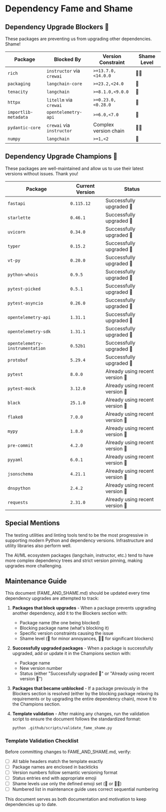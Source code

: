 # Dependency Fame and Shame

## Dependency Upgrade Blockers 🧐

These packages are preventing us from upgrading other dependencies. Shame!

| Package | Blocked By | Version Constraint | Shame Level |
|---------|------------|-------------------|-------------|
| `rich` | `instructor` via `crewai` | `>=13.7.0,<14.0.0` | 🧐🧐 |
| `packaging` | `langchain-core` | `>=23.2,<24.0` | 🧐 |
| `tenacity` | `langchain` | `>=8.1.0,<9.0.0` | 🧐 |
| `httpx` | `litellm` via `crewai` | `>=0.23.0,<0.28.0` | 🧐 |
| `importlib-metadata` | `opentelemetry-api` | `>=6.0,<7.0` | 🧐 |
| `pydantic-core` | `crewai` via `instructor` | Complex version chain | 🧐🧐 |
| `numpy` | `langchain` | `>=1,<2` | 🧐 |

## Dependency Upgrade Champions 🤩

These packages are well-maintained and allow us to use their latest versions without issues. Thank you!

| Package | Current Version | Status |
|---------|----------------|--------|
| `fastapi` | `0.115.12` | Successfully upgraded 🤩 |
| `starlette` | `0.46.1` | Successfully upgraded 🤩 |
| `uvicorn` | `0.34.0` | Successfully upgraded 🤩 |
| `typer` | `0.15.2` | Successfully upgraded 🤩 |
| `vt-py` | `0.20.0` | Successfully upgraded 🤩 |
| `python-whois` | `0.9.5` | Successfully upgraded 🤩 |
| `pytest-picked` | `0.5.1` | Successfully upgraded 🤩 |
| `pytest-asyncio` | `0.26.0` | Successfully upgraded 🤩 |
| `opentelemetry-api` | `1.31.1` | Successfully upgraded 🤩 |
| `opentelemetry-sdk` | `1.31.1` | Successfully upgraded 🤩 |
| `opentelemetry-instrumentation` | `0.52b1` | Successfully upgraded 🤩 |
| `protobuf` | `5.29.4` | Successfully upgraded 🤩 |
| `pytest` | `8.0.0` | Already using recent version 🤩 |
| `pytest-mock` | `3.12.0` | Already using recent version 🤩 |
| `black` | `25.1.0` | Already using recent version 🤩 |
| `flake8` | `7.0.0` | Already using recent version 🤩 |
| `mypy` | `1.8.0` | Already using recent version 🤩 |
| `pre-commit` | `4.2.0` | Already using recent version 🤩 |
| `pyyaml` | `6.0.1` | Already using recent version 🤩 |
| `jsonschema` | `4.21.1` | Already using recent version 🤩 |
| `dnspython` | `2.4.2` | Already using recent version 🤩 |
| `requests` | `2.31.0` | Already using recent version 🤩 |

## Special Mentions

The testing utilities and linting tools tend to be the most progressive in supporting modern Python and dependency versions. Infrastructure and utility libraries also perform well.

The AI/ML ecosystem packages (langchain, instructor, etc.) tend to have more complex dependency trees and strict version pinning, making upgrades more challenging.

## Maintenance Guide

This document (FAME_AND_SHAME.md) should be updated every time dependency upgrades are attempted to track:

1. **Packages that block upgrades** - When a package prevents upgrading another dependency, add it to the Blockers section with:

   - Package name (the one being blocked)
   - Blocking package name (what's blocking it)
   - Specific version constraints causing the issue
   - Shame level (🧐 for minor annoyances, 🧐🧐 for significant blockers)

2. **Successfully upgraded packages** - When a package is successfully upgraded, add or update it in the Champions section with:

   - Package name
   - New version number
   - Status (either "Successfully upgraded 🤩" or "Already using recent version 🤩")

3. **Packages that became unblocked** - If a package previously in the Blockers section is resolved (either by the blocking package relaxing its requirements or by upgrading the entire dependency chain), move it to the Champions section.

4. **Template validation** - After making any changes, run the validation script to ensure the document follows the standardized format:
   ```bash
   python .github/scripts/validate_fame_shame.py
   ```

### Template Validation Checklist

Before committing changes to FAME_AND_SHAME.md, verify:

- [ ] All table headers match the template exactly
- [ ] Package names are enclosed in backticks
- [ ] Version numbers follow semantic versioning format
- [ ] Status entries end with appropriate emoji
- [ ] Shame levels use only the defined emoji set (🧐 or 🧐🧐)
- [ ] Numbered list in maintenance guide uses correct sequential numbering

This document serves as both documentation and motivation to keep dependencies up to date.
